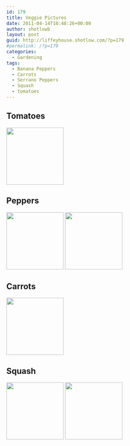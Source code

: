 ```yaml
---
id: 179
title: Veggie Pictures
date: 2011-04-14T10:48:26+00:00
author: shotlowb
layout: post
guid: http://liffeyhouse.shotlow.com/?p=179
#permalink: /?p=179
categories:
  - Gardening
tags:
  - Banana Peppers
  - Carrots
  - Serrano Peppers
  - Squash
  - tomatoes
---
```

## Tomatoes

[<img class="alignnone size-thumbnail wp-image-148" title="Tomatoes" src="http://liffeyhouse.shotlow.com/wp-content/uploads/2011/04/P4140208-150x150.jpg" alt="" width="150" height="150" />](http://localhost:4567/wp-content/uploads/2011/04/P4140208-e1302797113782.jpg)

## Peppers

[<img class="alignnone size-thumbnail wp-image-150" title="Banana Pepper" src="http://liffeyhouse.shotlow.com/wp-content/uploads/2011/04/P4140210-150x150.jpg" alt="" width="150" height="150" />](http://localhost:4567/wp-content/uploads/2011/04/P4140210-e1302794743504.jpg) [<img class="alignnone size-thumbnail wp-image-187" title="Serrano Peppers" src="http://localhost:4567/wp-content/uploads/2011/04/P41402091-150x150.jpg" alt="" width="150" height="150" />](http://localhost:4567/wp-content/uploads/2011/04/P41402091-e1302797472400.jpg)

## Carrots

[<img class="alignnone size-thumbnail wp-image-141" title="Carrots" src="http://liffeyhouse.shotlow.com/wp-content/uploads/2011/04/P4140183-150x150.jpg" alt="" width="150" height="150" />](http://localhost:4567/wp-content/uploads/2011/04/P4140183-e1302796283258.jpg)

## Squash

[<img src="http://liffeyhouse.shotlow.com/wp-content/uploads/2011/04/P4140182-150x150.jpg" alt="" title="Squash Flower" width="150" height="150" class="alignnone size-thumbnail wp-image-140" />](http://localhost:4567/wp-content/uploads/2011/04/P4140182-e1302796092962.jpg) [<img src="http://liffeyhouse.shotlow.com/wp-content/uploads/2011/04/P4140181-150x150.jpg" alt="" title="Squash" width="150" height="150" class="alignnone size-thumbnail wp-image-139" />](http://localhost:4567/wp-content/uploads/2011/04/P4140181-e1302796031225.jpg)
